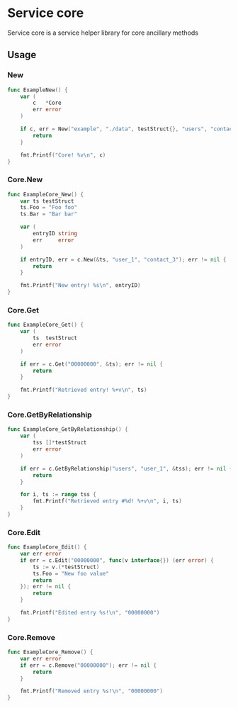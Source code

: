 # Service core
Service core is a service helper library for core ancillary methods

## Usage

### New
```go
func ExampleNew() {
	var (
		c   *Core
		err error
	)

	if c, err = New("example", "./data", testStruct{}, "users", "contacts"); err != nil {
		return
	}

	fmt.Printf("Core! %v\n", c)
}
```

### Core.New
```go
func ExampleCore_New() {
	var ts testStruct
	ts.Foo = "Foo foo"
	ts.Bar = "Bar bar"

	var (
		entryID string
		err     error
	)

	if entryID, err = c.New(&ts, "user_1", "contact_3"); err != nil {
		return
	}

	fmt.Printf("New entry! %s\n", entryID)
}
```

### Core.Get
```go
func ExampleCore_Get() {
	var (
		ts  testStruct
		err error
	)

	if err = c.Get("00000000", &ts); err != nil {
		return
	}

	fmt.Printf("Retrieved entry! %+v\n", ts)
}
```

### Core.GetByRelationship
```go
func ExampleCore_GetByRelationship() {
	var (
		tss []*testStruct
		err error
	)

	if err = c.GetByRelationship("users", "user_1", &tss); err != nil {
		return
	}

	for i, ts := range tss {
		fmt.Printf("Retrieved entry #%d! %+v\n", i, ts)
	}
}
```

### Core.Edit
```go
func ExampleCore_Edit() {
	var err error
	if err = c.Edit("00000000", func(v interface{}) (err error) {
		ts := v.(*testStruct)
		ts.Foo = "New foo value"
		return
	}); err != nil {
		return
	}

	fmt.Printf("Edited entry %s!\n", "00000000")
}
```

### Core.Remove
```go
func ExampleCore_Remove() {
	var err error
	if err = c.Remove("00000000"); err != nil {
		return
	}

	fmt.Printf("Removed entry %s!\n", "00000000")
}
```
